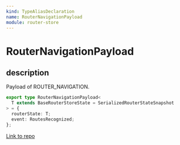 ```yaml
---
kind: TypeAliasDeclaration
name: RouterNavigationPayload
module: router-store
---
```


# RouterNavigationPayload

## description

Payload of ROUTER_NAVIGATION.

```ts
export type RouterNavigationPayload<
  T extends BaseRouterStoreState = SerializedRouterStateSnapshot
> = {
  routerState: T;
  event: RoutesRecognized;
};
```

[Link to repo](https://github.com/ngrx/platform/blob/master/modules/router-store/src/actions.ts#L50-L55)
